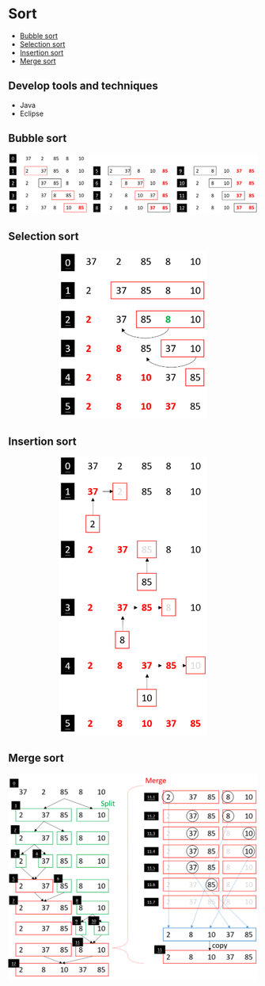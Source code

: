 # Sort
+ [Bubble sort](#Bubble-sort)
+ [Selection sort](#Selection-sort)
+ [Insertion sort](#Insertion-sort)
+ [Merge sort](#Merge-sort)

## Develop tools and techniques
+ Java
+ Eclipse

## Bubble sort
<p align="center">
  <img width="900" src="https://github.com/ChienKangLu/Sort/blob/master/sort/readme/bubble.png" />
</p>

## Selection sort
<p align="center">
  <img width="300" src="https://github.com/ChienKangLu/Sort/blob/master/sort/readme/selection.png" />
</p>

## Insertion sort
<p align="center">
  <img width="300" src="https://github.com/ChienKangLu/Sort/blob/master/sort/readme/insertion.png" />
</p>

## Merge sort
<p align="center">
  <img width="600" src="https://github.com/ChienKangLu/Sort/blob/master/sort/readme/merge.png" />
</p>





